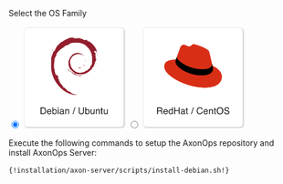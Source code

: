Select the OS Family

<label>
  <input type="radio" id="Debian" name="osFamily" onChange="selectOS()" checked=true />
  <img src="/get_started/debian.png" class="skip-lightbox" width="180px">
</label>
<label>
  <input type="radio" id="RedHat" name="osFamily" onChange="selectOS()" />
  <img src="/get_started/red_hat.png" class="skip-lightbox" width="180px">
</label>

Execute the following commands to setup the AxonOps repository and install AxonOps Server:

<div id="DebianDiv" class="os">

```bash
{!installation/axon-server/scripts/install-debian.sh!}
```

</div>

<div id="RedHatDiv" class="os" style="display:none">

```bash
{!installation/axon-server/scripts/install-redhat.sh!}
```

</div>
